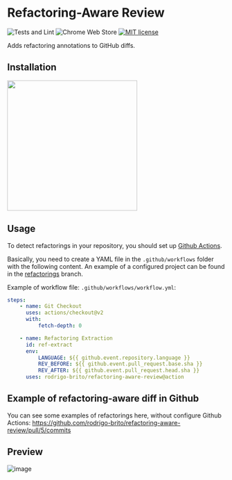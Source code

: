# Refactoring-Aware Review

![Tests and Lint](https://github.com/rodrigo-brito/refactoring-aware-review/workflows/Tests%20and%20Lint/badge.svg)
![Chrome Web Store](https://img.shields.io/chrome-web-store/v/bclbegekihgpelanbbleaceefgmekjdd)
[![MIT license](https://img.shields.io/badge/License-MIT-blue.svg)](https://lbesson.mit-license.org/)

Adds refactoring annotations to GitHub diffs.

## Installation

<a href="https://chrome.google.com/webstore/detail/refactoring-aware-diff/bclbegekihgpelanbbleaceefgmekjdd">
<img width="300px" src="https://user-images.githubusercontent.com/7620947/75341916-26e1bc00-5874-11ea-9526-463ddf1e7f82.png" />
</a>

## Usage

To detect refactorings in your repository, you should set up [Github Actions](https://help.github.com/en/actions/configuring-and-managing-workflows/configuring-a-workflow).

Basically, you need to create a YAML file in the `.github/workflows` folder with the following content. An example of a configured project can be found in the [refactorings](https://github.com/rodrigo-brito/refactoring-aware-review/tree/refactorings) branch.

Example of workflow file: `.github/workflows/workflow.yml`:

```yaml
steps:
    - name: Git Checkout
      uses: actions/checkout@v2
      with:
          fetch-depth: 0

    - name: Refactoring Extraction
      id: ref-extract
      env:
          LANGUAGE: ${{ github.event.repository.language }}
          REV_BEFORE: ${{ github.event.pull_request.base.sha }}
          REV_AFTER: ${{ github.event.pull_request.head.sha }}
      uses: rodrigo-brito/refactoring-aware-review@action
```

## Example of refactoring-aware diff in Github

You can see some examples of refactorings here, without configure Github Actions: https://github.com/rodrigo-brito/refactoring-aware-review/pull/5/commits

## Preview

![image](https://user-images.githubusercontent.com/7620947/74206000-61ced780-4c58-11ea-8478-46e02bd059e9.png)
